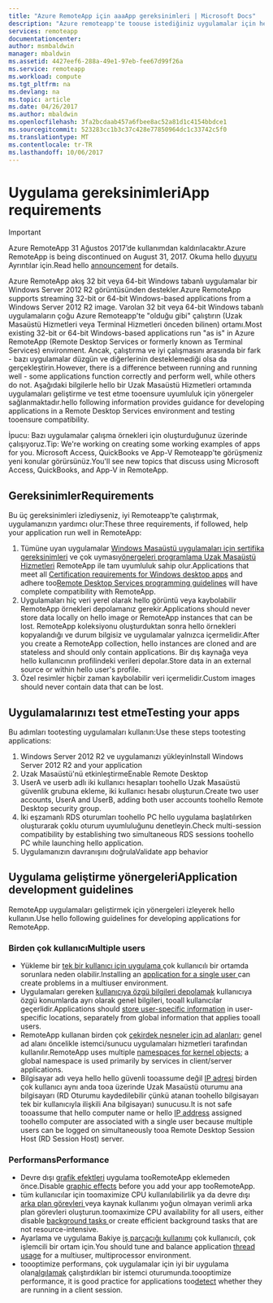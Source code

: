 ```yaml
---
title: "Azure RemoteApp için aaaApp gereksinimleri | Microsoft Docs"
description: "Azure remoteapp'te toouse istediğiniz uygulamalar için hello gereksinimleri hakkında bilgi edinin"
services: remoteapp
documentationcenter: 
author: msmbaldwin
manager: mbaldwin
ms.assetid: 4427eef6-288a-49e1-97eb-fee67d99f26a
ms.service: remoteapp
ms.workload: compute
ms.tgt_pltfrm: na
ms.devlang: na
ms.topic: article
ms.date: 04/26/2017
ms.author: mbaldwin
ms.openlocfilehash: 3fa2bcdaab457a6fbee8ac52a81d1c4154bbdce1
ms.sourcegitcommit: 523283cc1b3c37c428e77850964dc1c33742c5f0
ms.translationtype: MT
ms.contentlocale: tr-TR
ms.lasthandoff: 10/06/2017
---
```

# <a name="app-requirements"></a><span data-ttu-id="9ae45-103">Uygulama gereksinimleri</span><span class="sxs-lookup"><span data-stu-id="9ae45-103">App requirements</span></span>
> [!IMPORTANT]
> <span data-ttu-id="9ae45-104">Azure RemoteApp 31 Ağustos 2017’de kullanımdan kaldırılacaktır.</span><span class="sxs-lookup"><span data-stu-id="9ae45-104">Azure RemoteApp is being discontinued on August 31, 2017.</span></span> <span data-ttu-id="9ae45-105">Okuma hello [duyuru](https://go.microsoft.com/fwlink/?linkid=821148) Ayrıntılar için.</span><span class="sxs-lookup"><span data-stu-id="9ae45-105">Read hello [announcement](https://go.microsoft.com/fwlink/?linkid=821148) for details.</span></span>
> 
> 

<span data-ttu-id="9ae45-106">Azure RemoteApp akış 32 bit veya 64-bit Windows tabanlı uygulamalar bir Windows Server 2012 R2 görüntüsünden destekler.</span><span class="sxs-lookup"><span data-stu-id="9ae45-106">Azure RemoteApp supports streaming 32-bit or 64-bit Windows-based applications from a Windows Server 2012 R2 image.</span></span> <span data-ttu-id="9ae45-107">Varolan 32 bit veya 64-bit Windows tabanlı uygulamaların çoğu Azure Remoteapp'te "olduğu gibi" çalıştırın (Uzak Masaüstü Hizmetleri veya Terminal Hizmetleri önceden bilinen) ortamı.</span><span class="sxs-lookup"><span data-stu-id="9ae45-107">Most existing 32-bit or 64-bit Windows-based applications run "as is" in Azure RemoteApp (Remote Desktop Services or formerly known as Terminal Services) environment.</span></span> <span data-ttu-id="9ae45-108">Ancak, çalıştırma ve iyi çalışmasını arasında bir fark - bazı uygulamalar düzgün ve diğerlerinin desteklemediği olsa da gerçekleştirin.</span><span class="sxs-lookup"><span data-stu-id="9ae45-108">However, there is a difference between running and running well - some applications function correctly and perform well, while others do not.</span></span> <span data-ttu-id="9ae45-109">Aşağıdaki bilgilerle hello bir Uzak Masaüstü Hizmetleri ortamında uygulamaları geliştirme ve test etme tooensure uyumluluk için yönergeler sağlanmaktadır.</span><span class="sxs-lookup"><span data-stu-id="9ae45-109">hello following information provides guidance for developing applications in a Remote Desktop Services environment and testing tooensure compatibility.</span></span>

<span data-ttu-id="9ae45-110">İpucu: Bazı uygulamalar çalışma örnekleri için oluşturduğunuz üzerinde çalışıyoruz.</span><span class="sxs-lookup"><span data-stu-id="9ae45-110">Tip: We're working on creating some working examples of apps for you.</span></span> <span data-ttu-id="9ae45-111">Microsoft Access, QuickBooks ve App-V Remoteapp'te görüşmeniz yeni konular görürsünüz.</span><span class="sxs-lookup"><span data-stu-id="9ae45-111">You'll see new topics that discuss using Microsoft Access, QuickBooks, and App-V in RemoteApp.</span></span>

## <a name="requirements"></a><span data-ttu-id="9ae45-112">Gereksinimler</span><span class="sxs-lookup"><span data-stu-id="9ae45-112">Requirements</span></span>
<span data-ttu-id="9ae45-113">Bu üç gereksinimleri izlediyseniz, iyi Remoteapp'te çalıştırmak, uygulamanızın yardımcı olur:</span><span class="sxs-lookup"><span data-stu-id="9ae45-113">These three requirements, if followed, help your application run well in RemoteApp:</span></span>

1. <span data-ttu-id="9ae45-114">Tümüne uyan uygulamalar [Windows Masaüstü uygulamaları için sertifika gereksinimleri](https://msdn.microsoft.com/library/windows/desktop/hh749939.aspx) ve çok uyması[yönergeleri programlama Uzak Masaüstü Hizmetleri](https://msdn.microsoft.com/library/aa383490.aspx) RemoteApp ile tam uyumluluk sahip olur.</span><span class="sxs-lookup"><span data-stu-id="9ae45-114">Applications that meet all [Certification requirements for Windows desktop apps](https://msdn.microsoft.com/library/windows/desktop/hh749939.aspx) and adhere too[Remote Desktop Services programming guidelines](https://msdn.microsoft.com/library/aa383490.aspx) will have complete compatibility with RemoteApp.</span></span>
2. <span data-ttu-id="9ae45-115">Uygulamaları hiç veri yerel olarak hello görüntü veya kaybolabilir RemoteApp örnekleri depolamanız gerekir.</span><span class="sxs-lookup"><span data-stu-id="9ae45-115">Applications should never store data locally on hello image or RemoteApp instances that can be lost.</span></span>  <span data-ttu-id="9ae45-116">RemoteApp koleksiyonu oluşturduktan sonra hello örnekleri kopyalandığı ve durum bilgisiz ve uygulamalar yalnızca içermelidir.</span><span class="sxs-lookup"><span data-stu-id="9ae45-116">After you create a RemoteApp collection, hello instances are cloned and are stateless and should only contain applications.</span></span> <span data-ttu-id="9ae45-117">Bir dış kaynağa veya hello kullanıcının profilindeki verileri depolar.</span><span class="sxs-lookup"><span data-stu-id="9ae45-117">Store data in an external source or within hello user's profile.</span></span>
3. <span data-ttu-id="9ae45-118">Özel resimler hiçbir zaman kaybolabilir veri içermelidir.</span><span class="sxs-lookup"><span data-stu-id="9ae45-118">Custom images should never contain data that can be lost.</span></span>  

## <a name="testing-your-apps"></a><span data-ttu-id="9ae45-119">Uygulamalarınızı test etme</span><span class="sxs-lookup"><span data-stu-id="9ae45-119">Testing your apps</span></span>
<span data-ttu-id="9ae45-120">Bu adımları tootesting uygulamaları kullanın:</span><span class="sxs-lookup"><span data-stu-id="9ae45-120">Use these steps tootesting applications:</span></span>

1. <span data-ttu-id="9ae45-121">Windows Server 2012 R2 ve uygulamanızı yükleyin</span><span class="sxs-lookup"><span data-stu-id="9ae45-121">Install Windows Server 2012 R2 and your application</span></span>
2. <span data-ttu-id="9ae45-122">Uzak Masaüstü'nü etkinleştirme</span><span class="sxs-lookup"><span data-stu-id="9ae45-122">Enable Remote Desktop</span></span>
3. <span data-ttu-id="9ae45-123">UserA ve userb adlı iki kullanıcı hesapları toohello Uzak Masaüstü güvenlik grubuna ekleme, iki kullanıcı hesabı oluşturun.</span><span class="sxs-lookup"><span data-stu-id="9ae45-123">Create two user accounts, UserA and UserB, adding both user accounts toohello Remote Desktop security group.</span></span>
4. <span data-ttu-id="9ae45-124">İki eşzamanlı RDS oturumları toohello PC hello uygulama başlatılırken oluşturarak çoklu oturum uyumluluğunu denetleyin.</span><span class="sxs-lookup"><span data-stu-id="9ae45-124">Check multi-session compatibility by establishing two simultaneous RDS sessions toohello PC while launching hello application.</span></span>
5. <span data-ttu-id="9ae45-125">Uygulamanızın davranışını doğrula</span><span class="sxs-lookup"><span data-stu-id="9ae45-125">Validate app behavior</span></span>

## <a name="application-development-guidelines"></a><span data-ttu-id="9ae45-126">Uygulama geliştirme yönergeleri</span><span class="sxs-lookup"><span data-stu-id="9ae45-126">Application development guidelines</span></span>
<span data-ttu-id="9ae45-127">RemoteApp uygulamaları geliştirmek için yönergeleri izleyerek hello kullanın.</span><span class="sxs-lookup"><span data-stu-id="9ae45-127">Use hello following guidelines for developing applications for RemoteApp.</span></span>

### <a name="multiple-users"></a><span data-ttu-id="9ae45-128">Birden çok kullanıcı</span><span class="sxs-lookup"><span data-stu-id="9ae45-128">Multiple users</span></span>
* <span data-ttu-id="9ae45-129">Yükleme bir [tek bir kullanıcı için uygulama ](https://msdn.microsoft.com/library/aa380661.aspx)çok kullanıcılı bir ortamda sorunlara neden olabilir.</span><span class="sxs-lookup"><span data-stu-id="9ae45-129">Installing an [application for a single user ](https://msdn.microsoft.com/library/aa380661.aspx)can create problems in a multiuser environment.</span></span>
* <span data-ttu-id="9ae45-130">Uygulamaları gereken [kullanıcıya özgü bilgileri depolamak](https://msdn.microsoft.com/library/aa383452.aspx) kullanıcıya özgü konumlarda ayrı olarak genel bilgileri, tooall kullanıcılar geçerlidir.</span><span class="sxs-lookup"><span data-stu-id="9ae45-130">Applications should [store user-specific information](https://msdn.microsoft.com/library/aa383452.aspx) in user-specific locations, separately from global information that applies tooall users.</span></span>
* <span data-ttu-id="9ae45-131">RemoteApp kullanan birden çok [çekirdek nesneler için ad alanları](https://msdn.microsoft.com/library/aa382954.aspx); genel ad alanı öncelikle istemci/sunucu uygulamaları hizmetleri tarafından kullanılır.</span><span class="sxs-lookup"><span data-stu-id="9ae45-131">RemoteApp uses multiple [namespaces for kernel objects](https://msdn.microsoft.com/library/aa382954.aspx); a global namespace is used primarily by services in client/server applications.</span></span>
* <span data-ttu-id="9ae45-132">Bilgisayar adı veya hello hello güvenli tooassume değil [IP adresi](https://msdn.microsoft.com/library/aa382942.aspx) birden çok kullanıcı aynı anda tooa üzerinde Uzak Masaüstü oturumu ana bilgisayarı (RD Oturumu kaydedilebilir çünkü atanan toohello bilgisayarı tek bir kullanıcıyla ilişkili Ana bilgisayarı) sunucusu.</span><span class="sxs-lookup"><span data-stu-id="9ae45-132">It is not safe tooassume that hello computer name or hello [IP address](https://msdn.microsoft.com/library/aa382942.aspx) assigned toohello computer are associated with a single user because multiple users can be logged on simultaneously tooa Remote Desktop Session Host (RD Session Host) server.</span></span>

### <a name="performance"></a><span data-ttu-id="9ae45-133">Performans</span><span class="sxs-lookup"><span data-stu-id="9ae45-133">Performance</span></span>
* <span data-ttu-id="9ae45-134">Devre dışı [grafik efektleri](https://msdn.microsoft.com/library/aa380822.aspx) uygulama tooRemoteApp eklemeden önce.</span><span class="sxs-lookup"><span data-stu-id="9ae45-134">Disable [graphic effects](https://msdn.microsoft.com/library/aa380822.aspx) before you add your app tooRemoteApp.</span></span>
* <span data-ttu-id="9ae45-135">tüm kullanıcılar için toomaximize CPU kullanılabilirlik ya da devre dışı [arka plan görevleri ](https://msdn.microsoft.com/library/aa380665.aspx) veya kaynak kullanımı yoğun olmayan verimli arka plan görevleri oluşturun.</span><span class="sxs-lookup"><span data-stu-id="9ae45-135">toomaximize CPU availability for all users, either disable [background tasks ](https://msdn.microsoft.com/library/aa380665.aspx) or create efficient background tasks that are not resource-intensive.</span></span>
* <span data-ttu-id="9ae45-136">Ayarlama ve uygulama Bakiye [iş parçacığı kullanımı](https://msdn.microsoft.com/library/aa383520.aspx) çok kullanıcılı, çok işlemcili bir ortam için.</span><span class="sxs-lookup"><span data-stu-id="9ae45-136">You should tune and balance application [thread usage](https://msdn.microsoft.com/library/aa383520.aspx) for a multiuser, multiprocessor environment.</span></span>
* <span data-ttu-id="9ae45-137">toooptimize performans, çok uygulamalar için iyi bir uygulama olan[algılamak](https://msdn.microsoft.com/library/aa380798.aspx) çalıştırdıkları bir istemci oturumunda.</span><span class="sxs-lookup"><span data-stu-id="9ae45-137">toooptimize performance, it is good practice for applications too[detect](https://msdn.microsoft.com/library/aa380798.aspx) whether they are running in a client session.</span></span>


